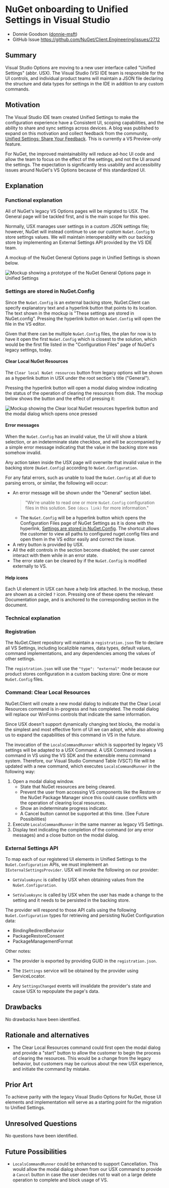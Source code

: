 # NuGet onboarding to Unified Settings in Visual Studio
<!-- Replace `Title` with an appropriate title for your design -->

- Donnie Goodson ([donnie-msft](https://github.com/donnie-msft))
- GitHub Issue <https://github.com/NuGet/Client.Engineering/issues/2712>

## Summary

<!-- One-paragraph description of the proposal. -->

Visual Studio Options are moving to a new user interface called "Unified Settings" (abbr. USX).
The Visual Studio (VS) IDE team is responsible for the UI controls, and individual product teams will maintain a JSON file declaring the structure and data types for settings in the IDE in addition to any custom commands.

## Motivation

<!-- Why are we doing this? What pain points does this solve? What is the expected outcome? -->

The Visual Studio IDE team created Unified Settings to make the configuration experience have a Consistent UI, scoping capabilities, and the ability to share and sync settings across devices.
A blog was published to expand on this motivation and collect feedback from the community, [Unified Settings: Share Your Feedback](https://devblogs.microsoft.com/visualstudio/unifiedsettings/).
This is currently a VS Preview-only feature.

For NuGet, the improved maintainability will reduce ad-hoc UI code and allow the team to focus on the effect of the settings, and not the UI around the settings.
The expectation is significantly less usability and accessibility issues around NuGet's VS Options because of this standardized UI.

## Explanation

### Functional explanation

<!-- Explain the proposal as if it were already implemented and you're teaching it to another person. -->
<!-- Introduce new concepts, functional designs with real life examples, and low-fidelity mockups or  pseudocode to show how this proposal would look. -->

All of NuGet's legacy VS Options pages will be migrated to USX.
The General page will be tackled first, and is the main scope for this spec.

Normally, USX manages user settings in a custom JSON settings file; however, NuGet will instead continue to use our custom `NuGet.Config` to store settings values.
We will maintain interoperability with our backing store by implementing an External Settings API provided by the VS IDE team.

A mockup of the NuGet General Options page in Unified Settings is shown below.

![Mockup showing a prototype of the NuGet General Options page in Unified Settings](../../meta/resources/UnifiedSettings/general-prototype.png)

### Settings are stored in NuGet.Config

Since the `NuGet.Config` is an external backing store, NuGet.Client can specify explanatory text and a hyperlink button that points to its location.
The text shown in the mockup is "These settings are stored in NuGet.config".
Pressing the hyperlink button on `NuGet.Config` will open the file in the VS editor.

Given that there can be multiple `NuGet.Config` files, the plan for now is to have it open the first `NuGet.Config` which is closest to the solution, which would be the first file listed in the "Configuration Files" page of NuGet's legacy settings, today.

#### Clear Local NuGet Resources

The `Clear local NuGet resources` button from legacy options will be shown as a hyperlink button in USX under the root section's title ("General").

Pressing the hyperlink button will open a modal dialog window indicating the status of the operation of clearing the resources from disk.
The mockup below shows the button and the effect of pressing it:

![Mockup showing the Clear local NuGet resources hyperlink button and the modal dialog which opens once pressed](../../meta/resources/UnifiedSettings/clear-command-dialog.png)

#### Error messages

When the `NuGet.Config` has an invalid value, the UI will show a blank selection, or an indeterminate state checkbox, and will be accompanied by a simple error message indicating that the value in the backing store was somehow invalid.

Any action taken inside the USX page will overwrite that invalid value in the backing store (`NuGet.Config`) according to `NuGet.Configuration`.

For any fatal errors, such as unable to load the `NuGet.Config` at all due to parsing errors, or similar, the following will occur:

- An error message will be shown under the "General" section label.
  > "We're unable to read one or more `NuGet.Config` configuration files in this solution. See `(docs link)` for more information."
  - The `NuGet.Config` will be a hyperlink button which opens the Configuration Files page of NuGet Settings as it is done with the hyperlink, [Settings are stored in NuGet.Config](#settings-are-stored-in-nugetconfig).
  The shortcut allows the customer to view all paths to configured nuget.config files and open them in the VS editor easily and correct the issue.
- A retry button is provided by USX.
- All the edit controls in the section become disabled; the user cannot interact with them while in an error state.
- The error state can be cleared by if the `NuGet.Config` is modified externally to VS.

#### Help icons

Each UI element in USX can have a help link attached.
In the mockup, these are shown as a circled `?` icon.
Pressing one of these opens the relevant Documentation page, and is anchored to the corresponding section in the document.

### Technical explanation

<!-- Explain the proposal in sufficient detail with implementation details, interaction models, and clarification of corner cases. -->

### Registration

The NuGet.Client repository will maintain a `registration.json` file to declare all VS Settings, including localizible names, data types, default values, command implementations, and any dependencies among the values of other settings.

The `registration.json` will use the `"type": "external"` mode because our product stores configuration in a custom backing store: One or more `NuGet.Config` files.

### Command: Clear Local Resources

NuGet.Client will create a new modal dialog to indicate that the Clear Local Resources command is in-progress and has completed.
The modal dialog will replace our WinForms controls that indicate the same information.

Since USX doesn't support dynamically changing text blocks, the modal is the simplest and most effective form of UI we can adopt, while also allowing us to expand the capabilities of this command in VS in the future.

The invocation of the `LocalsCommandRunner` which is supported by legacy VS settings will be adapted to a USX Command.
A USX Command invokes a command in VS using the VS SDK and the extensible menu command system.
Therefore, our Visual Studio Command Table (VSCT) file will be updated with a new command, which executes `LocalsCommandRunner` in the following way:

1. Open a modal dialog window.
    - State that NuGet resources are being cleared.
    - Prevent the user from accessing VS components like the Restore or the NuGet Package Manager since this could cause conflicts with the operation of clearing local resources.
    - Show an indeterminate progress indicator.
    - A Cancel button cannot be supported at this time.
    (See Future Possibilities)
1. Execute `LocalsCommandRunner` in the same manner as legacy VS Settings.
1. Display text indicating the completion of the command (or any error messages) and a close button on the modal dialog.

### External Settings API

To map each of our registered UI elements in Unified Settings to the `NuGet.Configuration` APIs, we must implement an `IExternalSettingsProvider`.
USX will invoke the following on our provider:
- `GetValueAsync` is called by USX when obtaining values from the `NuGet.Configuration`.

- `SetValueAsync` is called by USX when the user has made a change to the setting and it needs to be persisted in the backing store.

The provider will respond to those API calls using the following `NuGet.Configuration` types for retrieving and persisting NuGet Configuration data:

- BindingRedirectBehavior
- PackageRestoreConsent
- PackageManagementFormat

Other notes:
- The provider is exported by providing GUID in the `registration.json`.

- The `ISettings` service will be obtained by the provider using ServiceLocator.

- Any `SettingsChanged` events will invalidate the provider's state and cause USX to repopulate the page's data.


## Drawbacks

<!-- Why should we not do this? -->
No drawbacks have been identified.

## Rationale and alternatives

<!-- Why is this the best design compared to other designs? -->
<!-- What other designs have been considered and why weren't they chosen? -->
<!-- What is the impact of not doing this? -->
- The Clear Local Resources command could first open the modal dialog and provide a "start" button to allow the customer to begin the process of clearing the resources.
This would be a change from the legacy behavior, but customers may be curious about the new USX experience, and initiate the command by mistake.

## Prior Art

<!-- What prior art, both good and bad are related to this proposal? -->
<!-- Do other features exist in other ecosystems and what experience have their community had? -->
<!-- What lessons from other communities can we learn from? -->
<!-- Are there any resources that are relevant to this proposal? -->

To achieve parity with the legacy Visual Studio Options for NuGet, those UI elements and implementation will serve as a starting point for the migration to Unified Settings.

## Unresolved Questions

<!-- What parts of the proposal do you expect to resolve before this gets accepted? -->
<!-- What parts of the proposal need to be resolved before the proposal is stabilized? -->
<!-- What related issues would you consider out of scope for this proposal but can be addressed in the future? -->

No questions have been identified.

## Future Possibilities

<!-- What future possibilities can you think of that this proposal would help with? -->

- `LocalsCommandRunner` could be enhanced to support Cancellation.
This would allow the modal dialog shown from our USX command to provide a `Cancel` button in case the user decides not to wait on a large delete operation to complete and block usage of VS.